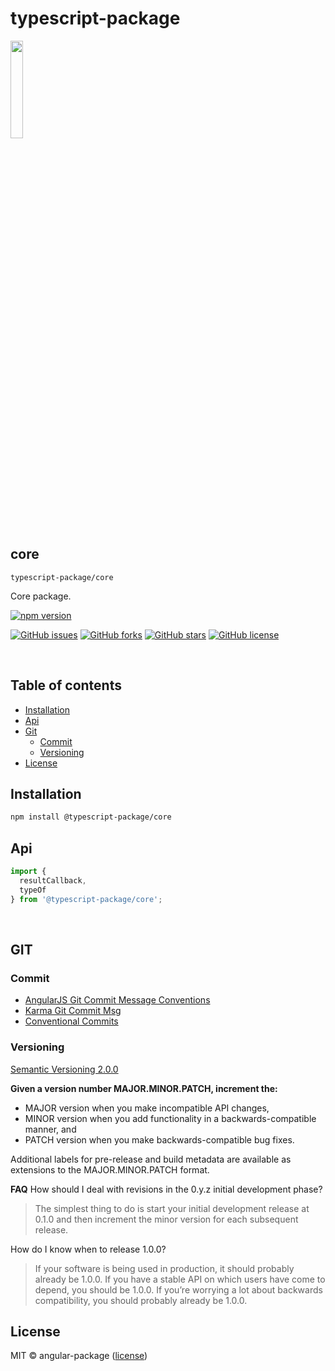 # typescript-package

<a href="https://www.typescriptlang.org/">
  <img src="https://creazilla-store.fra1.digitaloceanspaces.com/icons/3257106/file-type-typescript-official-icon-md.png" width="20%" />
</a>

## core

`typescript-package/core`

Core package.

<!-- npm badge -->
[![npm version][typescript-package-npm-badge-svg]][typescript-package-npm-badge]
<!-- GitHub badges -->
[![GitHub issues][typescript-package-badge-issues]][typescript-package-issues]
[![GitHub forks][typescript-package-badge-forks]][typescript-package-forks]
[![GitHub stars][typescript-package-badge-stars]][typescript-package-stars]
[![GitHub license][typescript-package-badge-license]][typescript-package-license]

<br>

## Table of contents

* [Installation](#installation)
* [Api](#api)
* [Git](#git)
  * [Commit](#commit)
  * [Versioning](#versioning)
* [License](#license)

## Installation

```bash
npm install @typescript-package/core
```

## Api

```typescript
import {
  resultCallback,
  typeOf
} from '@typescript-package/core';
```

<br>

## GIT

### Commit

* [AngularJS Git Commit Message Conventions][git-commit-angular]
* [Karma Git Commit Msg][git-commit-karma]
* [Conventional Commits][git-commit-conventional]

### Versioning

[Semantic Versioning 2.0.0][git-semver]

**Given a version number MAJOR.MINOR.PATCH, increment the:**

* MAJOR version when you make incompatible API changes,
* MINOR version when you add functionality in a backwards-compatible manner, and
* PATCH version when you make backwards-compatible bug fixes.

Additional labels for pre-release and build metadata are available as extensions to the MAJOR.MINOR.PATCH format.

**FAQ**
How should I deal with revisions in the 0.y.z initial development phase?

> The simplest thing to do is start your initial development release at 0.1.0 and then increment the minor version for each subsequent release.

How do I know when to release 1.0.0?

> If your software is being used in production, it should probably already be 1.0.0. If you have a stable API on which users have come to depend, you should be 1.0.0. If you’re worrying a lot about backwards compatibility, you should probably already be 1.0.0.

## License

MIT © angular-package ([license][typescript-package-license])

<!-- This package: typescript-package  -->
  <!-- GitHub: badges -->
  [typescript-package-badge-issues]: https://img.shields.io/github/issues/angular-package/typescript-package
  [typescript-package-badge-forks]: https://img.shields.io/github/forks/angular-package/typescript-package
  [typescript-package-badge-stars]: https://img.shields.io/github/stars/angular-package/typescript-package
  [typescript-package-badge-license]: https://img.shields.io/github/license/angular-package/typescript-package
  <!-- GitHub: badges links -->
  [typescript-package-issues]: https://github.com/angular-package/typescript-package/issues
  [typescript-package-forks]: https://github.com/angular-package/typescript-package/network
  [typescript-package-license]: https://github.com/angular-package/typescript-package/blob/master/LICENSE
  [typescript-package-stars]: https://github.com/angular-package/typescript-package/stargazers
<!-- This package -->

<!-- Package: typescript-package -->
  <!-- npm -->
  [typescript-package-npm-badge-svg]: https://badge.fury.io/js/%40typescript-package%2Ftypescript-package.svg
  [typescript-package-npm-badge]: https://badge.fury.io/js/%40typescript-package%2Ftypescript-package

<!-- GIT -->
[git-semver]: http://semver.org/

<!-- GIT: commit -->
[git-commit-angular]: https://gist.github.com/stephenparish/9941e89d80e2bc58a153
[git-commit-karma]: http://karma-runner.github.io/0.10/dev/git-commit-msg.html
[git-commit-conventional]: https://www.conventionalcommits.org/en/v1.0.0/

